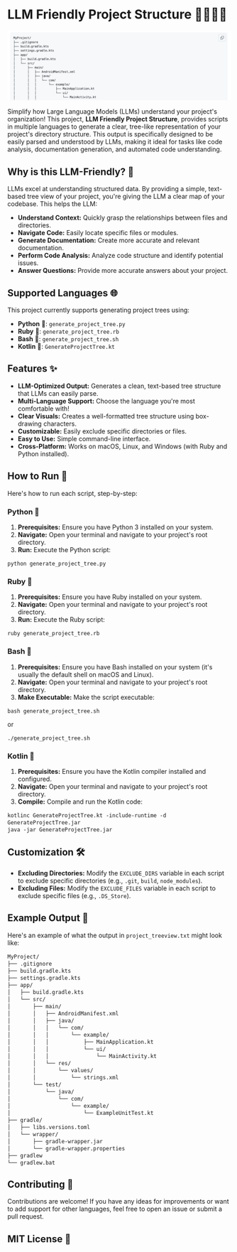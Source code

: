 # LLM Friendly Project Structure 🤖🧠🌳📁
![LLM Friendly Project Structure](https://raw.githubusercontent.com/amirghm/LLM-Friendly-Project-Structure/e29e9dce4c7362414e2bf6606508d30d6e5dad03/llm-friendly-tree-file.png)

Simplify how Large Language Models (LLMs) understand your project's organization! This project, **LLM Friendly Project Structure**, provides scripts in multiple languages to generate a clear, tree-like representation of your project's directory structure. This output is specifically designed to be easily parsed and understood by LLMs, making it ideal for tasks like code analysis, documentation generation, and automated code understanding.

## Why is this LLM-Friendly? 🤔

LLMs excel at understanding structured data. By providing a simple, text-based tree view of your project, you're giving the LLM a clear map of your codebase. This helps the LLM:

*   **Understand Context:** Quickly grasp the relationships between files and directories.
*   **Navigate Code:** Easily locate specific files or modules.
*   **Generate Documentation:** Create more accurate and relevant documentation.
*   **Perform Code Analysis:** Analyze code structure and identify potential issues.
*   **Answer Questions:** Provide more accurate answers about your project.

## Supported Languages 🌐

This project currently supports generating project trees using:

*   **Python** 🐍: `generate_project_tree.py`
*   **Ruby** 💎: `generate_project_tree.rb`
*   **Bash** 🐚: `generate_project_tree.sh`
*   **Kotlin** 🤖: `GenerateProjectTree.kt`

## Features ✨

*   **LLM-Optimized Output:** Generates a clean, text-based tree structure that LLMs can easily parse.
*   **Multi-Language Support:** Choose the language you're most comfortable with!
*   **Clear Visuals:** Creates a well-formatted tree structure using box-drawing characters.
*   **Customizable:** Easily exclude specific directories or files.
*   **Easy to Use:** Simple command-line interface.
*   **Cross-Platform:** Works on macOS, Linux, and Windows (with Ruby and Python installed).

## How to Run 🚀

Here's how to run each script, step-by-step:

### Python 🐍

1.  **Prerequisites:** Ensure you have Python 3 installed on your system.
2.  **Navigate:** Open your terminal and navigate to your project's root directory.
3.  **Run:** Execute the Python script:
```
python generate_project_tree.py
```

### Ruby 💎

1.  **Prerequisites:** Ensure you have Ruby installed on your system.
2.  **Navigate:** Open your terminal and navigate to your project's root directory.
3.  **Run:** Execute the Ruby script:
```
ruby generate_project_tree.rb
```

### Bash 🐚

1.  **Prerequisites:** Ensure you have Bash installed on your system (it's usually the default shell on macOS and Linux).
2.  **Navigate:** Open your terminal and navigate to your project's root directory.
3.  **Make Executable:** Make the script executable:
```
bash generate_project_tree.sh
```
or
```
./generate_project_tree.sh
```


### Kotlin 🤖

1.  **Prerequisites:** Ensure you have the Kotlin compiler installed and configured.
2.  **Navigate:** Open your terminal and navigate to your project's root directory.
3.  **Compile:** Compile and run the Kotlin code:
```
kotlinc GenerateProjectTree.kt -include-runtime -d GenerateProjectTree.jar
java -jar GenerateProjectTree.jar
```

## Customization 🛠️

*   **Excluding Directories:** Modify the `EXCLUDE_DIRS` variable in each script to exclude specific directories (e.g., `.git`, `build`, `node_modules`).
*   **Excluding Files:** Modify the `EXCLUDE_FILES` variable in each script to exclude specific files (e.g., `.DS_Store`).


## Example Output 📄

Here's an example of what the output in `project_treeview.txt` might look like:
```
MyProject/
├── .gitignore
├── build.gradle.kts
├── settings.gradle.kts
├── app/
│   ├── build.gradle.kts
│   └── src/
│       ├── main/
│       │   ├── AndroidManifest.xml
│       │   ├── java/
│       │   │   └── com/
│       │   │       └── example/
│       │   │           ├── MainApplication.kt
│       │   │           └── ui/
│       │   │               └── MainActivity.kt
│       │   └── res/
│       │       └── values/
│       │           └── strings.xml
│       └── test/
│           └── java/
│               └── com/
│                   └── example/
│                       └── ExampleUnitTest.kt
├── gradle/
│   ├── libs.versions.toml
│   └── wrapper/
│       ├── gradle-wrapper.jar
│       └── gradle-wrapper.properties
├── gradlew
└── gradlew.bat
```
## Contributing 🤝

Contributions are welcome! If you have any ideas for improvements or want to add support for other languages, feel free to open an issue or submit a pull request.

## MIT License 📜
